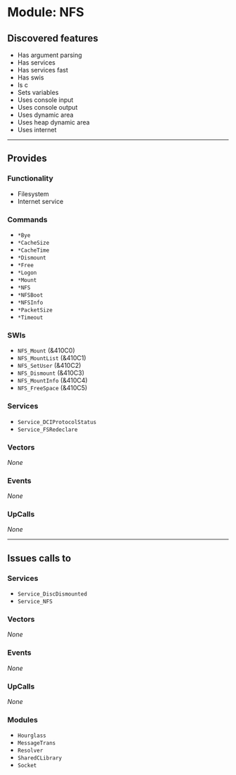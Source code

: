 # Module: NFS

## Discovered features


* Has argument parsing
* Has services
* Has services fast
* Has swis
* Is c
* Sets variables
* Uses console input
* Uses console output
* Uses dynamic area
* Uses heap dynamic area
* Uses internet

---

## Provides

### Functionality


* Filesystem
* Internet service

### Commands


* `*Bye`
* `*CacheSize`
* `*CacheTime`
* `*Dismount`
* `*Free`
* `*Logon`
* `*Mount`
* `*NFS`
* `*NFSBoot`
* `*NFSInfo`
* `*PacketSize`
* `*Timeout`


### SWIs


* `NFS_Mount` (&410C0)
* `NFS_MountList` (&410C1)
* `NFS_SetUser` (&410C2)
* `NFS_Dismount` (&410C3)
* `NFS_MountInfo` (&410C4)
* `NFS_FreeSpace` (&410C5)


### Services


* `Service_DCIProtocolStatus`
* `Service_FSRedeclare`


### Vectors


*None*


### Events


*None*


### UpCalls


*None*


---

## Issues calls to

### Services


* `Service_DiscDismounted`
* `Service_NFS`


### Vectors


*None*


### Events


*None*


### UpCalls


*None*


### Modules


* `Hourglass`
* `MessageTrans`
* `Resolver`
* `SharedCLibrary`
* `Socket`


